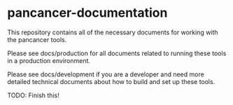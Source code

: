 pancancer-documentation
=======================

This repository contains all of the necessary documents for working with the pancancer tools.

Please see docs/production for all documents related to running these tools in a production environment.

Please see docs/development if you are a developer and need more detailed technical documents about how to build and set up these tools.

TODO: Finish this!
